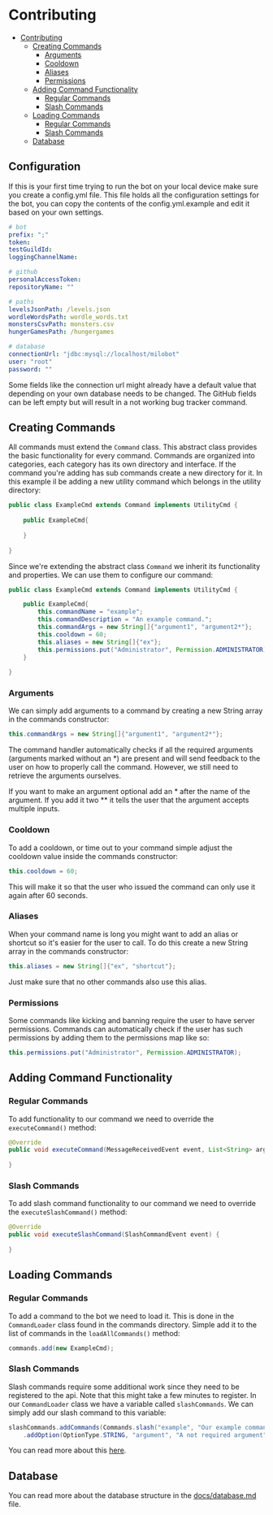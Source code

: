 # Contributing

- [Contributing](#contributing)
    * [Creating Commands](#creating-commands)
        + [Arguments](#arguments)
        + [Cooldown](#cooldown)
        + [Aliases](#aliases)
        + [Permissions](#permissions)
    * [Adding Command Functionality](#adding-command-functionality)
        + [Regular Commands](#regular-commands)
        + [Slash Commands](#slash-commands)
    * [Loading Commands](#loading-commands)
        + [Regular Commands](#regular-commands-1)
        + [Slash Commands](#slash-commands-1)
    * [Database](#database)

## Configuration

If this is your first time trying to run the bot on your local device make sure you create a config.yml file.
This file holds all the configuration settings for the bot, you can copy the contents of the config.yml.example and edit 
it based on your own settings.

```yaml
# bot
prefix: ";"
token:
testGuildId:
loggingChannelName:

# github
personalAccessToken:
repositoryName: ""

# paths
levelsJsonPath: /levels.json
wordleWordsPath: wordle_words.txt
monstersCsvPath: monsters.csv
hungerGamesPath: /hungergames

# database
connectionUrl: "jdbc:mysql://localhost/milobot"
user: "root"
password: ""
```

Some fields like the connection url might already have a default value that depending on your own database needs to be changed.
The GitHub fields can be left empty but will result in a not working bug tracker command.

## Creating Commands

All commands must extend the `Command` class. This abstract class provides the basic functionality for every command. 
Commands are organized into categories, each category has its own directory and interface. If the command you're adding has
sub commands create a new directory for it. In this example il be adding a new utility command which belongs in the 
utility directory:

```java
public class ExampleCmd extends Command implements UtilityCmd {
    
    public ExampleCmd{
        
    }
    
}
```

Since we're extending the abstract class `Command` we inherit its functionality and properties. We can use them to 
configure our command:

```java
public class ExampleCmd extends Command implements UtilityCmd {

    public ExampleCmd{
        this.commandName = "example";
        this.commandDescription = "An example command.";
        this.commandArgs = new String[]{"argument1", "argument2*"};
        this.cooldown = 60;
        this.aliases = new String[]{"ex"};
        this.permissions.put("Administrator", Permission.ADMINISTRATOR);
    }
    
}
```

### Arguments

We can simply add arguments to a command by creating a new String array in the commands constructor: 

```java
this.commandArgs = new String[]{"argument1", "argument2*"};
```

The command handler automatically checks if all the required arguments (arguments marked without an *) are present and 
will send feedback to the user on how to properly call the command. However, we still need to retrieve the arguments 
ourselves. 

If you want to make an argument optional add an * after the name of the argument. If you add it two ** it tells the user
that the argument accepts multiple inputs.

### Cooldown

To add a cooldown, or time out to your command simple adjust the cooldown value inside the commands constructor:

```java
this.cooldown = 60;
```

This will make it so that the user who issued the command can only use it again after 60 seconds.

### Aliases

When your command name is long you might want to add an alias or shortcut so it's easier for the user to call. To do
this create a new String array in the commands constructor:

```java
this.aliases = new String[]{"ex", "shortcut"};
```

Just make sure that no other commands also use this alias.

### Permissions

Some commands like kicking and banning require the user to have server permissions. Commands can automatically check if 
the user has such permissions by adding them to the permissions map like so:

```java
this.permissions.put("Administrator", Permission.ADMINISTRATOR);
```

## Adding Command Functionality

### Regular Commands

To add functionality to our command we need to override the `executeCommand()` method:

```java
@Override
public void executeCommand(MessageReceivedEvent event, List<String> args) {
    
}
```

### Slash Commands

To add slash command functionality to our command we need to override the `executeSlashCommand()` method:

```java
@Override
public void executeSlashCommand(SlashCommandEvent event) {
	
}
```

## Loading Commands

### Regular Commands

To add a command to the bot we need to load it. This is done in the `CommandLoader` class found in the commands directory.
Simple add it to the list of commands in the `loadAllCommands()` method:

```java
commands.add(new ExampleCmd);
```

### Slash Commands

Slash commands require some additional work since they need to be registered to the api. Note that this might take a few
minutes to register. In our `CommandLoader` class we have a variable called `slashCommands`. We can simply add our slash 
command to this variable:

```java
slashCommands.addCommands(Commands.slash("example", "Our example command.")
    .addOption(OptionType.STRING, "argument", "A not required argument", false));
```

You can read more about this [here](https://github.com/DV8FromTheWorld/JDA/blob/master/src/examples/java/SlashBotExample.java).

## Database

You can read more about the database structure in the [docs/database.md](database.md) file.